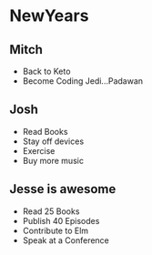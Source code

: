 # NewYears

## Mitch

* Back to Keto
* Become Coding Jedi...Padawan

## Josh

* Read Books
* Stay off devices
* Exercise
* Buy more music

## Jesse is awesome

* Read 25 Books
* Publish 40 Episodes
* Contribute to Elm
* Speak at a Conference
